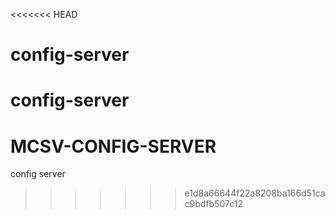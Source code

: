 <<<<<<< HEAD
# config-server
config-server
=======
# MCSV-CONFIG-SERVER
config server
>>>>>>> e1d8a66644f22a8208ba166d51cac9bdfb507c12
